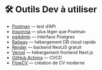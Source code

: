 # 🛠️ Outils Dev à utiliser

- [Postman](https://www.postman.com/) — test d’API
- [Insomnia](https://insomnia.rest/) — plus léger que Postman
- [pgAdmin](https://www.pgadmin.org/) — interface Postgres
- [Railway](https://railway.app/) — hébergement DB cloud rapide
- [Render](https://render.com/) — backend NestJS gratuit
- [Vercel](https://vercel.com/) — hébergement frontend Next.js
- [GitHub Actions](https://github.com/features/actions) — CI/CD
- [FlowCV](https://flowcv.com/) — création de CV moderne
